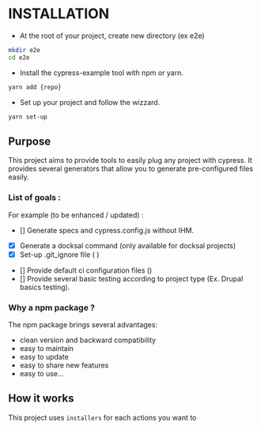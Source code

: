 # INSTALLATION
* At the root of your project, create new directory (ex e2e)
```bash
mkdir e2e
cd e2e
```
* Install the cypress-example tool with npm or yarn.
```bash
yarn add {repo}
```
* Set up your project and follow the wizzard.
```bash
yarn set-up
```  

## Purpose
This project aims to provide tools to easily plug any project with cypress.
It provides several generators that allow you to generate pre-configured files
easily.
### List of goals :
For example (to be enhanced / updated) : 
- [] Generate specs and cypress.config.js without IHM.
- [x] Generate a docksal command (only available for docksal projects)
- [x] Set-up .git_ignore file ( )
- [] Provide default ci configuration files ()
- [] Provide several basic testing according to project type (Ex. Drupal basics testing). 

### Why a npm package ?
The npm package brings several advantages:
- clean version and backward compatibility
- easy to maintain
- easy to update 
- easy to share new features
- easy to use...

## How it works
This project uses `installers` for each actions you want to 